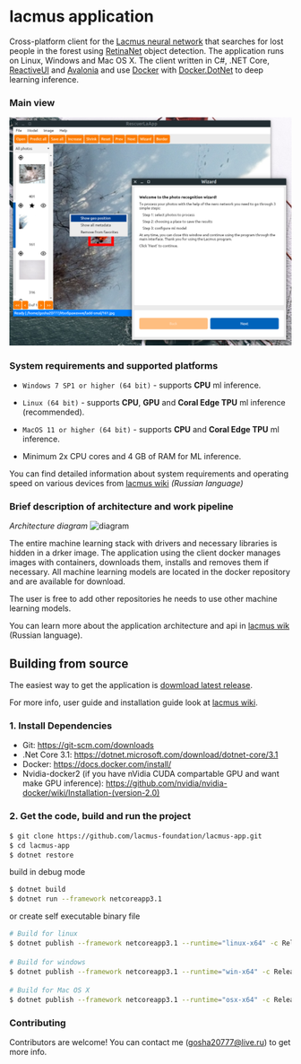 # lacmus application

Cross-platform client for the [Lacmus neural network](https://github.com/lacmus-foundation/lacmus) that searches for lost people in the forest using [RetinaNet](https://arxiv.org/abs/1708.02002) object detection. The application runs on Linux, Windows and Mac OS X. The client written in C#, .NET Core, [ReactiveUI](https://github.com/reactiveui/ReactiveUI) and [Avalonia](https://github.com/AvaloniaUI/Avalonia) and use [Docker](https://www.docker.com/) with [Docker.DotNet](Docker.DotNet) to deep learning inference.

### Main view

![main view](docs/main_view.png)

### System requirements and supported platforms

- `Windows 7 SP1 or higher (64 bit)` - supports **CPU** ml inference.
- `Linux (64 bit)` - supports **CPU**, **GPU** and **Coral Edge TPU** ml inference (recommended).
- `MacOS 11 or higher (64 bit)`  - supports **CPU** and **Coral Edge TPU** ml inference.

- Minimum 2x CPU cores and 4 GB of RAM for ML inference.

You can find detailed information about system requirements and operating speed on various devices from [lacmus wiki](https://github.com/lacmus-foundation/lacmus/wiki/%D0%94%D0%BB%D1%8F-%D0%BF%D0%BE%D0%BB%D1%8C%D0%B7%D0%BE%D0%B2%D0%B0%D1%82%D0%B5%D0%BB%D0%B5%D0%B9:-%D1%81%D0%B8%D1%81%D1%82%D0%B5%D0%BC%D0%BD%D1%8B%D0%B5-%D1%82%D1%80%D0%B5%D0%B1%D0%BE%D0%B2%D0%B0%D0%BD%D0%B8%D1%8F) *(Russian language)*

### Brief description of architecture and work pipeline
*Architecture diagram*
![diagram](https://raw.githubusercontent.com/wiki/lacmus-foundation/lacmus/imgs/Desktop-app-main-architecture.jpg)

The entire machine learning stack with drivers and necessary libraries is hidden in a drker image. The application using the client docker manages images with containers, downloads them, installs and removes them if necessary. All machine learning models are located in the docker repository and are available for download.

The user is free to add other repositories he needs to use other machine learning models.

You can learn more about the application architecture and api in [lacmus wik](https://github.com/lacmus-foundation/lacmus/wiki/%D0%94%D0%BB%D1%8F-%D1%80%D0%B0%D0%B7%D1%80%D0%B0%D0%B1%D0%BE%D1%82%D1%87%D0%B8%D0%BA%D0%BE%D0%B2:-Desktop-%D0%BF%D1%80%D0%B8%D0%BB%D0%BE%D0%B6%D0%B5%D0%BD%D0%B8%D0%B5) (Russian language).

## Building from source

The easiest way to get the application is [dowmload latest release](https://github.com/lacmus-foundation/lacmus-app/releases).

For more info, user guide and installation guide look at [lacmus wiki](https://github.com/lacmus-foundation/lacmus/wiki).

### 1. Install Dependencies
- Git: https://git-scm.com/downloads
- .Net Core 3.1: https://dotnet.microsoft.com/download/dotnet-core/3.1
- Docker: https://docs.docker.com/install/
- Nvidia-docker2 (if you have nVidia CUDA compartable GPU and want make GPU inference): https://github.com/nvidia/nvidia-docker/wiki/Installation-(version-2.0)

### 2. Get the code, build and run the project

```bash
$ git clone https://github.com/lacmus-foundation/lacmus-app.git
$ cd lacmus-app
$ dotnet restore
```

build in debug mode
```bash
$ dotnet build
$ dotnet run --framework netcoreapp3.1
```
or create self executable binary file
```bash
# Build for linux
$ dotnet publish --framework netcoreapp3.1 --runtime="linux-x64" -c Release -o ./bin/app/linux

# Build for windows
$ dotnet publish --framework netcoreapp3.1 --runtime="win-x64" -c Release -o ./bin/app/win10

# Build for Mac OS X
$ dotnet publish --framework netcoreapp3.1 --runtime="osx-x64" -c Release -o ./bin/app/osx
```

### Contributing
Contributors are welcome! You can contact me (gosha20777@live.ru) to get more info.